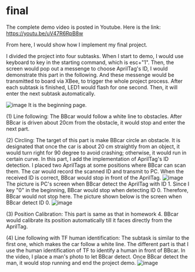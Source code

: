 # final
The complete demo video is posted in Youtube. Here is the link: https://youtu.be/uV47R6RpB8w

From here, I would show how I implement my final project.

I divided the project into four subtasks. When I start to demo, I would use keyboard to key in the starting command, which is esc+"1".
Then, the screen would pop out a messenge to choose AprilTag's ID, I would demonstrate this part in the following. And these messenge 
would be transmitted to board via XBee, to trigger the whole project process. After each subtask is finished, LED1 would flash for one 
second. Then, it will enter the next subtask automatically.

![image](https://user-images.githubusercontent.com/55796795/123086675-4c75da00-d456-11eb-89e5-814f014f39df.png)
It is the beginning page. 

(1) Line following:
The BBcar would follow a white line to obstacles. After BBcar is driven about 20cm from the obstacle, it would stop and enter the 
next part.

(2) Circling:
The target of this part is make BBcar circle an obstacle. It is designated that once the car is about 20 cm straightly from an object, 
it would turn right for 90 degree to avoid crashing; otherwise, it would run in certain curve. In this part, I add the implementation 
of  AprilTag's ID detection. I placed two AprilTags at some positions where BBcar can scan them. The car would record the scanned ID 
and transmit to PC. When the received ID is correct, BBcar would stop in front of the AprilTag.
![image](https://user-images.githubusercontent.com/55796795/123085344-b4c3bc00-d454-11eb-9f5f-daa3ee535bc5.png)
The picture is PC's screen when BBcar detect the AprilTag with ID 1. Since I key "0" in the beginning, BBcar would stop when detecting 
ID 0. Therefore, BBcar would not stop here. The picture shown below is the screen when BBcar detect ID 0.
![image](https://user-images.githubusercontent.com/55796795/123085880-56e3a400-d455-11eb-8f41-7ee970aa8b3a.png)


(3) Position Calibration:
This part is same as that in homework 4. BBcar would calibrate its position automatically till it faces directly from the AprilTag.

(4) Line following with TF human identification:
The subtask is similar to the first one, which makes the car follow a white line. The different part is that I use the human 
identification of TF to identify a human in front of BBcar. In the video, I place a man's photo to let BBcar detect. Once BBcar detect 
the man, it would stop running and end the project demo.
![image](https://user-images.githubusercontent.com/55796795/123086176-b04bd300-d455-11eb-8b5a-8e34b308d7ba.png)

